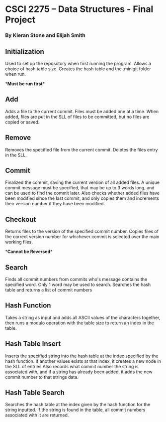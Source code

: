 # CSCI 2275 – Data Structures - Final Project
### By Kieran Stone and Elijah Smith


## Initialization

  Used to set up the reposotory when first running the program. Allows a choice of hash table size. 
Creates the hash table and the .minigit folder when run.
  
  \***Must be run first**\*
  
## Add

  Adds a file to the current commit. Files must be added one at a time.
When added, files are put in the SLL of files to be committed, but no files are copied or saved.
  
## Remove

 Removes the specified file from the current commit. Deletes the files entry in the SLL.
  
## Commit

  Finalized the commit, saving the current version of all added files. A unique commit message must be specified, that may be up to 3 words long, and can be used to find the commit later.
Also checks whether added files have been modified since the last commit, and only copies them and increments their version number if they have been modified.
  
## Checkout

  Returns files to the version of the specified commit number. 
Copies files of the correct version number for whichever commit is selected over the main working files.
  
  \***Cannot be Reversed**\*
  
## Search

   Finds all commit numbers from commits who's message contains the specified word. Only 1 word may be used to search.
Searches the hash table and returns a list of commit numbers

## Hash Function

Takes a string as input and adds all ASCII values of the characters together, then runs a modulo operation with the table size to return an index in the table.

## Hash Table Insert

Inserts the specified string into the hash table at the index specified by the hash function.
If another values exists at that index, it creates a new node in the SLL of entries
Also records what commit number the string is associated with, and if a string has already been added, it adds the new commit number to that strings data.

## Hash Table Search

Searches the hash table at the index given by the hash function for the string inputted.
If the string is found in the table, all commit numbers associated with it are returned.
  

